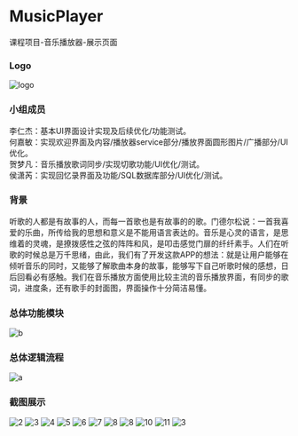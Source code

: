 # MusicPlayer
课程项目-音乐播放器-展示页面

### Logo

![logo](https://github.com/imhejiamin/MusicPlayer/blob/master/pics/1.png)

### 小组成员

李仁杰：基本UI界面设计实现及后续优化/功能测试。  
何嘉敏：实现欢迎界面及内容/播放器service部分/播放界面圆形图片/广播部分/UI优化。  
贺梦凡：音乐播放歌词同步/实现切歌功能/UI优化/测试。  
侯潇芮：实现回忆录界面及功能/SQL数据库部分/UI优化/测试。  

### 背景

听歌的人都是有故事的人，而每一首歌也是有故事的的歌。门德尔松说：一首我喜爱的乐曲，所传给我的思想和意义是不能用语言表达的。音乐是心灵的语言，是思维着的灵魂，是撩拨感性之弦的阵阵和风，是叩击感觉门扉的纤纤素手。人们在听歌的时候总是万千思绪，由此，我们有了开发这款APP的想法：就是让用户能够在倾听音乐的同时，又能够了解歌曲本身的故事，能够写下自己听歌时候的感想，日后回看必有感触。我们在音乐播放方面使用比较主流的音乐播放界面，有同步的歌词，进度条，还有歌手的封面图，界面操作十分简洁易懂。

### 总体功能模块

![b](https://github.com/imhejiamin/MusicPlayer/blob/master/pics/b.png)

### 总体逻辑流程

![a](https://github.com/imhejiamin/MusicPlayer/blob/master/pics/a.png)

### 截图展示

![2](https://github.com/imhejiamin/MusicPlayer/blob/master/pics/2.png)  ![3](https://github.com/imhejiamin/MusicPlayer/blob/master/pics/3.png)  ![4](https://github.com/imhejiamin/MusicPlayer/blob/master/pics/4.png)
![5](https://github.com/imhejiamin/MusicPlayer/blob/master/pics/5.png)  ![6](https://github.com/imhejiamin/MusicPlayer/blob/master/pics/6.png)  ![7](https://github.com/imhejiamin/MusicPlayer/blob/master/pics/7.png)
![8](https://github.com/imhejiamin/MusicPlayer/blob/master/pics/8.png)  ![8](https://github.com/imhejiamin/MusicPlayer/blob/master/pics/9.png)  ![10](https://github.com/imhejiamin/MusicPlayer/blob/master/pics/10.png)
![11](https://github.com/imhejiamin/MusicPlayer/blob/master/pics/11.png)  ![3](https://github.com/imhejiamin/MusicPlayer/blob/master/pics/12.png) 
